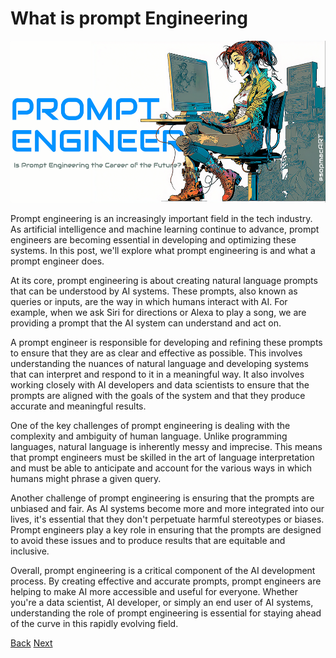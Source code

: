 # What is prompt Engineering

<img src="prompt.png" style="width:5.40278in;height:2.70139in"  />

Prompt engineering is an increasingly important field in the tech
industry. As artificial intelligence and machine learning continue to
advance, prompt engineers are becoming essential in developing and
optimizing these systems. In this post, we'll explore what prompt
engineering is and what a prompt engineer does.

At its core, prompt engineering is about creating natural language
prompts that can be understood by AI systems. These prompts, also known
as queries or inputs, are the way in which humans interact with AI. For
example, when we ask Siri for directions or Alexa to play a song, we are
providing a prompt that the AI system can understand and act on.

A prompt engineer is responsible for developing and refining these
prompts to ensure that they are as clear and effective as possible. This
involves understanding the nuances of natural language and developing
systems that can interpret and respond to it in a meaningful way. It
also involves working closely with AI developers and data scientists to
ensure that the prompts are aligned with the goals of the system and
that they produce accurate and meaningful results.

One of the key challenges of prompt engineering is dealing with the
complexity and ambiguity of human language. Unlike programming
languages, natural language is inherently messy and imprecise. This
means that prompt engineers must be skilled in the art of language
interpretation and must be able to anticipate and account for the
various ways in which humans might phrase a given query.

Another challenge of prompt engineering is ensuring that the prompts are
unbiased and fair. As AI systems become more and more integrated into
our lives, it's essential that they don't perpetuate harmful stereotypes
or biases. Prompt engineers play a key role in ensuring that the prompts
are designed to avoid these issues and to produce results that are
equitable and inclusive.

Overall, prompt engineering is a critical component of the AI
development process. By creating effective and accurate prompts, prompt
engineers are helping to make AI more accessible and useful for
everyone. Whether you're a data scientist, AI developer, or simply an
end user of AI systems, understanding the role of prompt engineering is
essential for staying ahead of the curve in this rapidly evolving field.

[Back](/index.md)  [Next](/)
